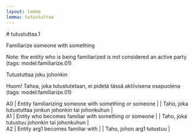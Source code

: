 ```yaml
---
layout: lemma
lemma: tutustuttaa
---
```


<div class="sense">
# <span class="sensename">tutustuttaa.1</span>

<span class="description">Familiarize someone with something</span>

Note: the entity who is being familiarized is not considered an active party (tags: model:familiarize.01)

<span class="description">Tutustuttaa joku johonkin</span>

Huom! Tahoa, joka tutustutetaan, ei pidetä tässä aktiivisena osapuolena (tags: model:familiarize.01)

A0 | Entity familiarizing someone with something or someone |   | Taho, joka tutustuttaa jonkun johonkin tai johonkuhun |  
A1 | Entity who becomes familiar with something or someone |   | Taho, joka tutustuu johonkin tai johonkuhun |  
A2 | Entity arg1 becomes familiar with |   | Taho, johon arg1 tutustuu |  

</div>

